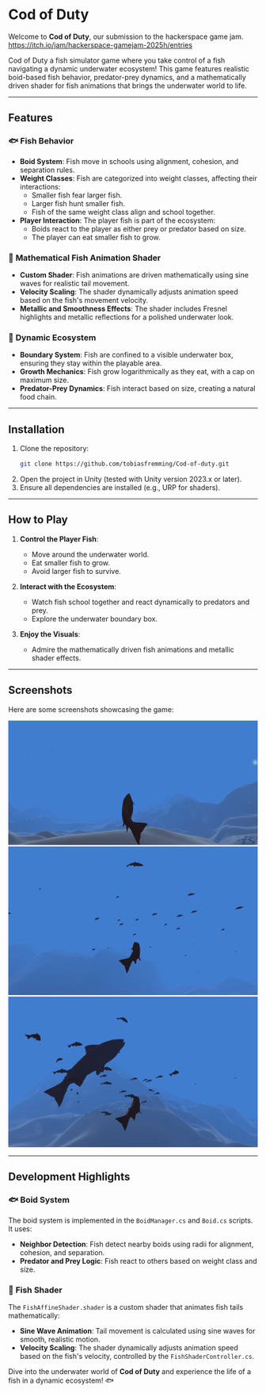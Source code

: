 # Cod of Duty

Welcome to **Cod of Duty**, our submission to the hackerspace game jam. https://itch.io/jam/hackerspace-gamejam-2025h/entries

Cod of Duty a fish simulator game where you take control of a fish navigating a dynamic underwater ecosystem! This game features realistic boid-based fish behavior, predator-prey dynamics, and a mathematically driven shader for fish animations that brings the underwater world to life.

---

## Features

### 🐟 **Fish Behavior**
- **Boid System**: Fish move in schools using alignment, cohesion, and separation rules.
- **Weight Classes**: Fish are categorized into weight classes, affecting their interactions:
  - Smaller fish fear larger fish.
  - Larger fish hunt smaller fish.
  - Fish of the same weight class align and school together.
- **Player Interaction**: The player fish is part of the ecosystem:
  - Boids react to the player as either prey or predator based on size.
  - The player can eat smaller fish to grow.

### 🎨 **Mathematical Fish Animation Shader**
- **Custom Shader**: Fish animations are driven mathematically using sine waves for realistic tail movement.
- **Velocity Scaling**: The shader dynamically adjusts animation speed based on the fish's movement velocity.
- **Metallic and Smoothness Effects**: The shader includes Fresnel highlights and metallic reflections for a polished underwater look.

### 🌊 **Dynamic Ecosystem**
- **Boundary System**: Fish are confined to a visible underwater box, ensuring they stay within the playable area.
- **Growth Mechanics**: Fish grow logarithmically as they eat, with a cap on maximum size.
- **Predator-Prey Dynamics**: Fish interact based on size, creating a natural food chain.

---

## Installation

1. Clone the repository:
   ```bash
   git clone https://github.com/tobiasfremming/Cod-of-duty.git
   ```
2. Open the project in Unity (tested with Unity version 2023.x or later).
3. Ensure all dependencies are installed (e.g., URP for shaders).

---

## How to Play

1. **Control the Player Fish**:
   - Move around the underwater world.
   - Eat smaller fish to grow.
   - Avoid larger fish to survive.

2. **Interact with the Ecosystem**:
   - Watch fish school together and react dynamically to predators and prey.
   - Explore the underwater boundary box.

3. **Enjoy the Visuals**:
   - Admire the mathematically driven fish animations and metallic shader effects.

---

## Screenshots

Here are some screenshots showcasing the game:

![Screenshot 1](img/Screenshot%202025-10-22%20152910.png)
![Screenshot 2](img/Screenshot%202025-10-22%20152926.png)
![Screenshot 3](img/Screenshot%202025-10-22%20152938.png)

---

## Development Highlights

### 🐟 **Boid System**
The boid system is implemented in the `BoidManager.cs` and `Boid.cs` scripts. It uses:
- **Neighbor Detection**: Fish detect nearby boids using radii for alignment, cohesion, and separation.
- **Predator and Prey Logic**: Fish react to others based on weight class and size.

### 🎨 **Fish Shader**
The `FishAffineShader.shader` is a custom shader that animates fish tails mathematically:
- **Sine Wave Animation**: Tail movement is calculated using sine waves for smooth, realistic motion.
- **Velocity Scaling**: The shader dynamically adjusts animation speed based on the fish's velocity, controlled by the `FishShaderController.cs`.



Dive into the underwater world of **Cod of Duty** and experience the life of a fish in a dynamic ecosystem! 🐟
